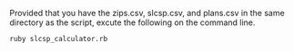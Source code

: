 Provided that you have the zips.csv, slcsp.csv, and plans.csv in the same directory as the script, excute the following on the command line.
```
ruby slcsp_calculator.rb
```